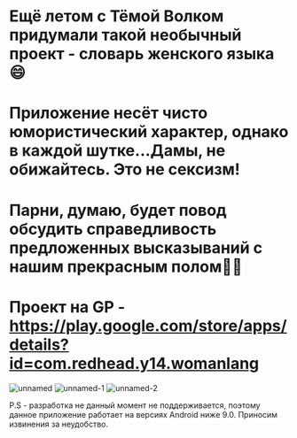 # Ещё летом с Тёмой Волком придумали такой необычный проект - словарь женского языка😄

# Приложение несёт чисто юмористический характер, однако в каждой шутке...Дамы, не обижайтесь. Это не сексизм!

# Парни, думаю, будет повод обсудить справедливость предложенных высказываний с нашим прекрасным полом🤷‍♀

# Проект на GP - https://play.google.com/store/apps/details?id=com.redhead.y14.womanlang

![unnamed](https://user-images.githubusercontent.com/56756554/92083302-834b0880-edce-11ea-9379-32aaa1038677.jpg)
![unnamed-_1_](https://user-images.githubusercontent.com/56756554/92083305-834b0880-edce-11ea-8fbb-21b92b341cdf.jpg)
![unnamed-_2_](https://user-images.githubusercontent.com/56756554/92083313-8645f900-edce-11ea-861e-67c10a6d6837.jpg)


P.S - разработка не данный момент не поддерживается, поэтому данное приложение работает на версиях Android ниже 9.0. Приносим извинения за неудобство.

